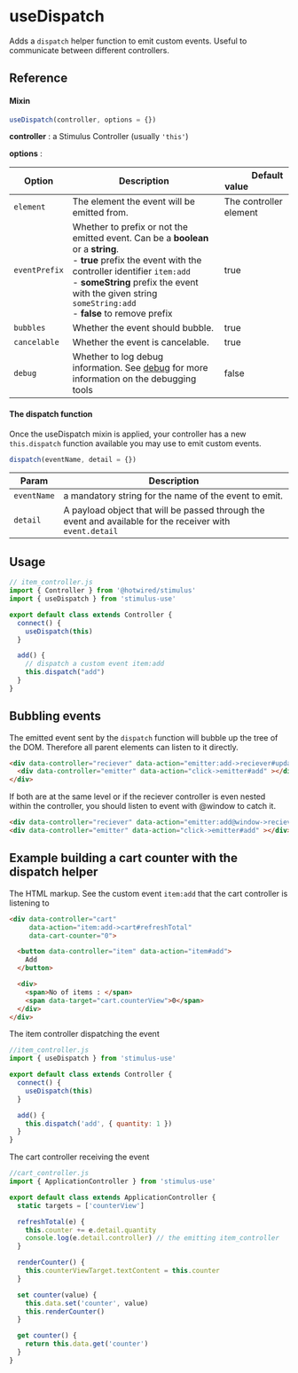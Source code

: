 # useDispatch

Adds a `dispatch` helper function to emit custom events. Useful to communicate between different controllers.

## Reference

#### Mixin

```js
useDispatch(controller, options = {})
```

**controller** : a Stimulus Controller (usually `'this'`)

**options** :

| Option| Description |&nbsp; &nbsp; &nbsp; &nbsp; &nbsp; &nbsp;Default value&nbsp; &nbsp; &nbsp; &nbsp; &nbsp; &nbsp; &nbsp; &nbsp;|
|-----------------------|-------------|---------------------|
| `element` | The element the event will be emitted from.| The controller element|
| `eventPrefix` | Whether to prefix or not the emitted event. Can be a **boolean** or a **string**.<br>- **true** prefix the event with the controller identifier `item:add` <br>- **someString** prefix the event with the given string `someString:add` <br>- **false** to remove prefix  |true|
| `bubbles` | Whether the event should bubble.| true|
| `cancelable` | Whether the event is cancelable.| true|
| `debug` | Whether to log debug information. See [debug](debug.md) for more information on the debugging tools| false|





#### The dispatch function
Once the useDispatch mixin is applied, your controller has a new `this.dispatch` function available you may use to emit custom events.

```js
dispatch(eventName, detail = {})
```
| Param| Description |
|-----------------------|-------------|
| `eventName` | a mandatory string for the name of the event to emit.|
| `detail` | A payload object that will be passed through the event and available for the receiver with `event.detail` |

## Usage

```js
// item_controller.js
import { Controller } from '@hotwired/stimulus'
import { useDispatch } from 'stimulus-use'

export default class extends Controller {
  connect() {
    useDispatch(this)
  }

  add() {
    // dispatch a custom event item:add
    this.dispatch("add")
  }
}
```

## Bubbling events

The emitted event sent by the `dispatch` function will bubble up the tree of the DOM.
Therefore all parent elements can listen to it directly.

```html
<div data-controller="reciever" data-action="emitter:add->reciever#update">
  <div data-controller="emitter" data-action="click->emitter#add" ></div>
</div>
```

If both are at the same level or if the reciever controller is even nested within the controller, you should listen to event with @window to catch it.

```html
<div data-controller="reciever" data-action="emitter:add@window->reciever#update"></div>
<div data-controller="emitter" data-action="click->emitter#add" ></div>
```

## Example building a cart counter with the dispatch helper

The HTML markup. See the custom event `item:add` that the cart controller is listening to

```html
<div data-controller="cart"
     data-action="item:add->cart#refreshTotal"
     data-cart-counter="0">

  <button data-controller="item" data-action="item#add">
    Add
  </button>

  <div>
    <span>No of items : </span>
    <span data-target="cart.counterView">0</span>
  </div>
</div>
```

The item controller dispatching the event

```js
//item_controller.js
import { useDispatch } from 'stimulus-use'

export default class extends Controller {
  connect() {
    useDispatch(this)
  }

  add() {
    this.dispatch('add', { quantity: 1 })
  }
}
```

The cart controller receiving the event

```js
//cart_controller.js
import { ApplicationController } from 'stimulus-use'

export default class extends ApplicationController {
  static targets = ['counterView']

  refreshTotal(e) {
    this.counter += e.detail.quantity
    console.log(e.detail.controller) // the emitting item_controller
  }

  renderCounter() {
    this.counterViewTarget.textContent = this.counter
  }

  set counter(value) {
    this.data.set('counter', value)
    this.renderCounter()
  }

  get counter() {
    return this.data.get('counter')
  }
}
```
